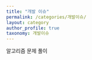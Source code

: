 ```yaml
---
title: "개발 이슈"
permalink: /categories/개발이슈/
layout: category
author_profile: true
taxonomy: 개발이슈
---
```


알고리즘 문제 풀이
